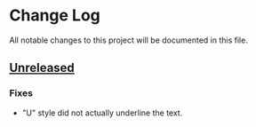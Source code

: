 # Change Log
All notable changes to this project will be documented in this file.

## [Unreleased]

### Fixes
- "U" style did not actually underline the text.

[Unreleased]: https://github.com/DocnetUK/tfpdf/compare/v2.0.4...HEAD
